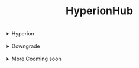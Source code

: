 <h1 align="center">
   HyperionHub        
</h1>
<br>



<details closed>
<summary>Hyperion</summary>
<br>

### What is this doing

<br>

It is a CrOS Policy Editor Called Pollen Made by MecuryWorkshop <br>
I just Modifieded It so that it is a menu that lets you edit Some Blocked Items

***THIS MAY NOT WORK FOR YOU DONT BOTHER ME I DONT KNOW WHAT HAPPEN***
   
### Clone The Repo and Cd into it

 ```bash
 git clone https://github.com/elliothegamer2/HyperionHub
 cd HyperionHub
 ```

### Grant Permission to the command

```bash
chmod a+x Hyperion.sh
```

### Run the command

```bash
./Hyperion.sh
```
</details>

<br>

<details closed>
<summary>Downgrade</summary>
<br>
     Using Chrome100.dev we can downgrade your chromebook
<br>
   
   ### What you will need
   
   -a USB Flash Drive with I recomennd one with 16G <br>
   -a brain you skid

   <br>

   ###  Getting the file
   
   Find you chromebook model and download a older version (Recommend to use 107)<br>
   and flash it using the chromebook recovery tool <br>
   https://chrome.google.com/webstore/detail/chromebook-recovery-utili/pocpnlppkickgojjlmhdmidojbmbodfm
   <br>
   and chrome100.dev<br>
   https://chrome100.dev
   

</details>

<br>

<details closed>
<summary>More Cooming soon</summary>
<br>
   
</details>
